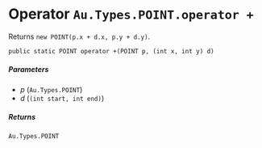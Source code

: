 # Operator `Au.Types.POINT.operator +`

Returns `new POINT(p.x + d.x, p.y + d.y)`.

```
public static POINT operator +(POINT p, (int x, int y) d)
```

##### Parameters

- *p*  (`Au.Types.POINT`)
- *d*  (`(int start, int end)`)

##### Returns

`Au.Types.POINT`